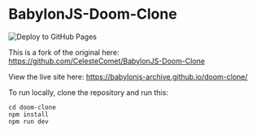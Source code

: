 # BabylonJS-Doom-Clone

![Deploy to GitHub Pages](https://github.com/babylonjs-archive/doom-clone/actions/workflows/deploy.yml/badge.svg)

This is a fork of the original here: <https://github.com/CelesteComet/BabylonJS-Doom-Clone>

View the live site here: <https://babylonjs-archive.github.io/doom-clone/>

To run locally, clone the repository and run this:

    cd doom-clone
    npm install
    npm run dev
